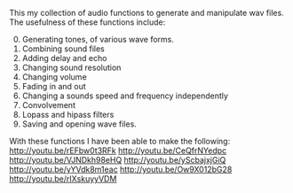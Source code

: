 This my collection of audio functions to generate and manipulate wav files. The usefulness of these functions include:

0. Generating tones, of various wave forms.
1. Combining sound files
2. Adding delay and echo
3. Changing sound resolution
4. Changing volume
5. Fading in and out
6. Changing a sounds speed and frequency independently
7. Convolvement
8. Lopass and hipass filters
9. Saving and opening wave files.

With these functions I have been able to make the following:
http://youtu.be/rEFbw0t3RFk
http://youtu.be/CeQfrNYedpc
http://youtu.be/VJNDkh98eHQ
http://youtu.be/yScbajxjGiQ
http://youtu.be/yYVdk8m1eac
http://youtu.be/Ow9X012bG28
http://youtu.be/rIXskuyyVDM